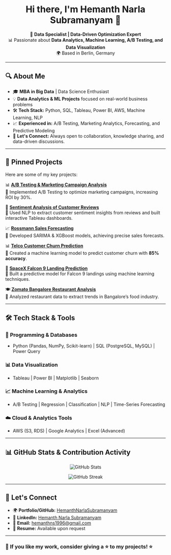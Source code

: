 <h1 align="center">Hi there, I'm Hemanth Narla Subramanyam 👋</h1>

<p align="center">
🚀 <b>Data Specialist | Data-Driven Optimization Expert</b> <br>
📊 Passionate about <b>Data Analytics, Machine Learning, A/B Testing, and Data Visualization</b> <br>
🌍 Based in Berlin, Germany 
</p>

---

## 🔍 **About Me**
- 🎓 **MBA in Big Data** | Data Science Enthusiast
- 💡 **Data Analytics & ML Projects** focused on real-world business problems
- 🛠 **Tech Stack:** Python, SQL, Tableau, Power BI, AWS, Machine Learning, NLP
- 📈 **Experienced in:** A/B Testing, Marketing Analytics, Forecasting, and Predictive Modeling
- 💬 **Let's Connect:** Always open to collaboration, knowledge sharing, and data-driven discussions.

---

## 📌 **Pinned Projects**
Here are some of my key projects:

📊 **[A/B Testing & Marketing Campaign Analysis](https://github.com/HemanthNarlaSubramanyam/AB-Testing-Marketing-Campaign-Analysis)**  
🔹 Implemented A/B Testing to optimize marketing campaigns, increasing ROI by 30%.

📝 **[Sentiment Analysis of Customer Reviews](https://github.com/HemanthNarlaSubramanyam/Sentiment-Analysis-)**  
🔹 Used NLP to extract customer sentiment insights from reviews and built interactive Tableau dashboards.

📈 **[Rossmann Sales Forecasting](https://github.com/HemanthNarlaSubramanyam/Predicting-Sales-Time-Series-Analysis-Forecasting)**  
🔹 Developed SARIMA & XGBoost models, achieving precise sales forecasts.

📊 **[Telco Customer Churn Prediction](https://github.com/HemanthNarlaSubramanyam/Telco-Customer-Churn-Prediction-Using-Machine-Learning)**  
🔹 Created a machine learning model to predict customer churn with **85% accuracy**.

🚀 **[SpaceX Falcon 9 Landing Prediction](https://github.com/HemanthNarlaSubramanyam/Applied-Data-Science-Capstone)**  
🔹 Built a predictive model for Falcon 9 landings using machine learning techniques.

🍽️ **[Zomato Bangalore Restaurant Analysis](https://github.com/HemanthNarlaSubramanyam/Zomato-Bangalore-Restaurants-Analysis)**  
🔹 Analyzed restaurant data to extract trends in Bangalore’s food industry.

---

## 🛠 **Tech Stack & Tools**
### 📌 **Programming & Databases**
- Python (Pandas, NumPy, Scikit-learn) | SQL (PostgreSQL, MySQL) | Power Query

### 📊 **Data Visualization**
- Tableau | Power BI | Matplotlib | Seaborn

### 📈 **Machine Learning & Analytics**
- A/B Testing | Regression | Classification | NLP | Time-Series Forecasting

### ☁️ **Cloud & Analytics Tools**
- AWS (S3, RDS) | Google Analytics | Excel (Advanced)

---

## 📊 **GitHub Stats & Contribution Activity**
<p align="center">
  <img src="https://github-readme-stats.vercel.app/api?username=HemanthNarlaSubramanyam&show_icons=true&theme=tokyonight" alt="GitHub Stats">
</p>

<p align="center">
  <img src="https://github-readme-streak-stats.herokuapp.com/?user=HemanthNarlaSubramanyam&theme=tokyonight" alt="GitHub Streak">
</p>

---

## 🔗 **Let's Connect**
- 🌍 **Portfolio/GitHub:** [HemanthNarlaSubramanyam](https://github.com/HemanthNarlaSubramanyam)
- 💼 **LinkedIn:** [Hemanth Narla Subramanyam](https://www.linkedin.com/in/hemanth-ns/)
- 📩 **Email:** hemanthns1996@gmail.com
- 📝 **Resume:** Available upon request

---

### 🚀 **If you like my work, consider giving a ⭐ to my projects!** ⭐
